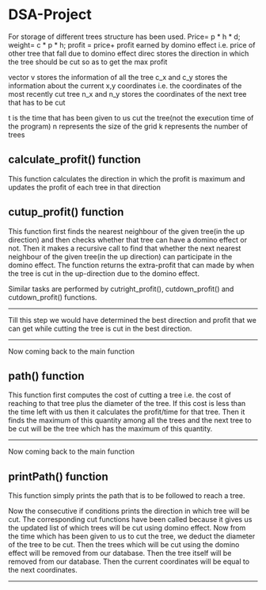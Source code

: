 # DSA-Project

For storage of different trees structure has been used.
Price= p * h * d; weight= c * p * h; 
profit = price+ profit earned by domino effect i.e. price of other tree that fall due to domino effect
direc stores the direction in which the tree should be cut so as to get the max profit

vector v stores the information of all the tree
c_x and c_y stores the information about the current x,y coordinates i.e. the coordinates of the most recently cut tree
n_x and n_y stores the coordinates of the next tree that has to be cut

t is the time that has been given to us cut the tree(not the execution time of the program)
n represents the size of the grid
k represents the number of trees

calculate_profit() function
---------------------------

This function calculates the direction in which the profit is maximum and updates the profit of each tree in that direction

cutup_profit() function
-----------------------

This function first finds the nearest neighbour of the given tree(in the up direction) 
and then checks whether that tree can have a domino effect or not. Then it makes a recursive
call to find that whether the next nearest neighbour of the given tree(in the up direction)
can participate in the domino effect.
The function returns the extra-profit that can made by when the tree is cut in the up-direction
due to the domino effect.

Similar tasks are performed by cutright_profit(), cutdown_profit() and cutdown_profit() functions.

------------------------
Till this step we would have determined the best direction and profit that we can get while cutting 
the tree is cut in the best direction.

-------------------------
Now coming back to the main function

path() function
---------------

This function first computes the cost of cutting a tree i.e. the cost of reaching to that
tree plus the diameter of the tree. If this cost is less than the time left with us then 
it calculates the profit/time for that tree. Then it finds the maximum of this quantity among 
all the trees and the next tree to be cut will be the tree which has the maximum of this quantity.

-----------------

Now coming back to the main function

printPath() function
--------------------

This function simply prints the path that is to be followed to reach a tree.

Now the consecutive if conditions prints the direction in which tree will be cut. The 
corresponding cut functions have been called because it gives us the updated list of 
which trees will be cut using domino effect.
Now from the time which has been given to us to cut the tree, we deduct the diameter of
the tree to be cut. Then the trees which will be cut using the domino effect will be 
removed from our database. Then the tree itself will be removed from our database. Then
the current coordinates will be equal to the next coordinates.

--------------------
